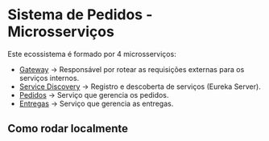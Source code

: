 # Sistema de Pedidos - Microsserviços

Este ecossistema é formado por 4 microsserviços:

- [Gateway](**url*)  → Responsável por rotear as requisições externas para os serviços internos.
- [Service Discovery](***) → Registro e descoberta de serviços (Eureka Server).
- [Pedidos](***) → Serviço que gerencia os pedidos.
- [Entregas](***) → Serviço que gerencia as entregas.

## Como rodar localmente

